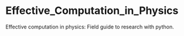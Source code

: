 # Effective_Computation_in_Physics
Effective computation in physics: Field guide to research with python.
